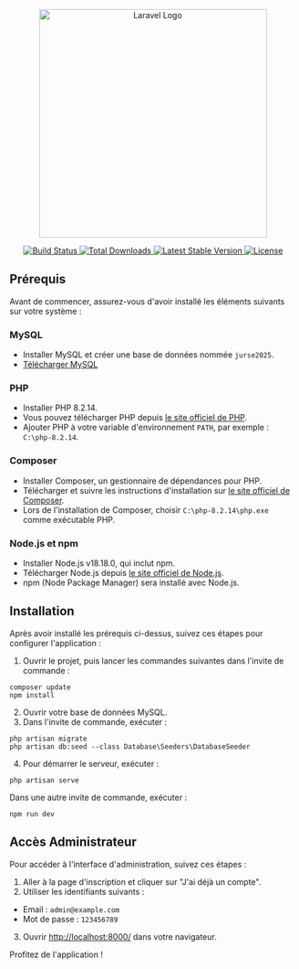 <p align="center">
    <a href="https://laravel.com" target="_blank">
        <img src="https://raw.githubusercontent.com/laravel/art/master/logo-lockup/5%20SVG/2%20CMYK/1%20Full%20Color/laravel-logolockup-cmyk-red.svg" width="400" alt="Laravel Logo">
    </a>
</p>

<p align="center">
    <a href="https://github.com/laravel/framework/actions">
        <img src="https://github.com/laravel/framework/workflows/tests/badge.svg" alt="Build Status">
    </a>
    <a href="https://packagist.org/packages/laravel/framework">
        <img src="https://img.shields.io/packagist/dt/laravel/framework" alt="Total Downloads">
    </a>
    <a href="https://packagist.org/packages/laravel/framework">
        <img src="https://img.shields.io/packagist/v/laravel/framework" alt="Latest Stable Version">
    </a>
    <a href="https://packagist.org/packages/laravel/framework">
        <img src="https://img.shields.io/packagist/l/laravel/framework" alt="License">
    </a>
</p>

## Prérequis

Avant de commencer, assurez-vous d'avoir installé les éléments suivants sur votre système :

### MySQL

- Installer MySQL et créer une base de données nommée `jurse2025`.
- [Télécharger MySQL](https://dev.mysql.com/downloads/mysql/)

### PHP

- Installer PHP 8.2.14.
- Vous pouvez télécharger PHP depuis [le site officiel de PHP](https://www.php.net/downloads.php).
- Ajouter PHP à votre variable d'environnement `PATH`, par exemple : `C:\php-8.2.14`.

### Composer

- Installer Composer, un gestionnaire de dépendances pour PHP.
- Télécharger et suivre les instructions d'installation
  sur [le site officiel de Composer](https://getcomposer.org/download/).
- Lors de l'installation de Composer, choisir `C:\php-8.2.14\php.exe` comme exécutable PHP.

### Node.js et npm

- Installer Node.js v18.18.0, qui inclut npm.
- Télécharger Node.js depuis [le site officiel de Node.js](https://nodejs.org/).
- npm (Node Package Manager) sera installé avec Node.js.

## Installation

Après avoir installé les prérequis ci-dessus, suivez ces étapes pour configurer l'application :

1. Ouvrir le projet, puis lancer les commandes suivantes dans l'invite de commande :

```
composer update
npm install
```

2. Ouvrir votre base de données MySQL.
3. Dans l'invite de commande, exécuter :

```
php artisan migrate
php artisan db:seed --class Database\Seeders\DatabaseSeeder
```

4. Pour démarrer le serveur, exécuter :

```
php artisan serve
```

Dans une autre invite de commande, exécuter :

```
npm run dev
```

## Accès Administrateur

Pour accéder à l'interface d'administration, suivez ces étapes :

1. Aller à la page d'inscription et cliquer sur "J'ai déjà un compte".
2. Utiliser les identifiants suivants :

- Email : `admin@example.com`
- Mot de passe : `123456789`

3. Ouvrir [http://localhost:8000/](http://localhost:8000/) dans votre navigateur.

Profitez de l'application !

